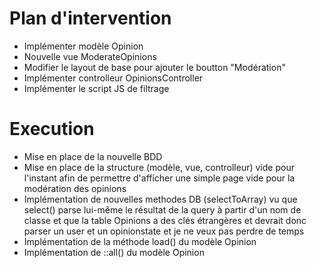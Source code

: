 # Plan d'intervention
- Implémenter modèle Opinion
- Nouvelle vue ModerateOpinions
- Modifier le layout de base pour ajouter le boutton "Modération"
- Implémenter controlleur OpinionsController
- Implémenter le script JS de filtrage

# Execution
- Mise en place de la nouvelle BDD
- Mise en place de la structure (modèle, vue, controlleur) vide pour l'instant afin de permettre d'afficher une simple page vide pour la modération des opinions
- Implémentation de nouvelles methodes DB (selectToArray) vu que select() parse lui-même le résultat de la query à partir d'un nom de classe et que la table Opinions a des clés étrangères et devrait donc parser un user et un opinionstate et je ne veux pas perdre de temps
- Implémentation de la méthode load() du modèle Opinion
- Implémentation de ::all() du modèle Opinion